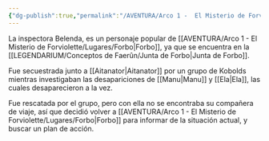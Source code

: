 ```yaml
---
{"dg-publish":true,"permalink":"/AVENTURA/Arco 1 -  El Misterio de Forviolette/Personajes/Inspectora Belenda/"}
---
```


La inspectora Belenda, es un personaje popular de [[AVENTURA/Arco 1 -  El Misterio de Forviolette/Lugares/Forbo\|Forbo]], ya que se encuentra en la [[LEGENDARIUM/Conceptos de Faerûn/Junta de Forbo\|Junta de Forbo]].

Fue secuestrada junto a [[Aitanator\|Aitanator]] por un grupo de Kobolds mientras investigaban las desapariciones de [[Manu\|Manu]] y [[Ela\|Ela]], las cuales desaparecieron a la vez.

Fue rescatada por el grupo, pero con ella no se encontraba su compañera de viaje, así que decidió volver a [[AVENTURA/Arco 1 -  El Misterio de Forviolette/Lugares/Forbo\|Forbo]] para informar de la situación actual, y buscar un plan de acción.